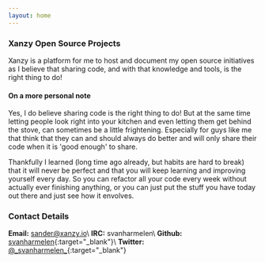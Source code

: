 ```yaml
---
layout: home
---
```


### Xanzy Open Source Projects
Xanzy is a platform for me to host and document my open source initiatives as I believe that sharing code, and with that knowledge and tools, is the right thing to do!

#### On a more personal note
Yes, I do believe sharing code is the right thing to do! But at the same time letting people look right into your kitchen and even letting them get behind the stove, can sometimes be a little frightening. Especially for guys like me that think that they can and should always do better and will only share their code when it is 'good enough' to share.

Thankfully I learned (long time ago already, but habits are hard to break) that it will never be perfect and that you will keep learning and improving yourself every day. So you can refactor all your code every week without actually ever finishing anything, or you can just put the stuff you have today out there and just see how it envolves.

### Contact Details
**Email:** <sander@xanzy.io>\\
**IRC:** svanharmelen\\
**Github:** [svanharmelen](https://github.com/svanharmelen){:target="_blank"}\\
**Twitter:** [@\_svanharmelen\_](https://twitter.com/_svanharmelen_){:target="_blank"}

